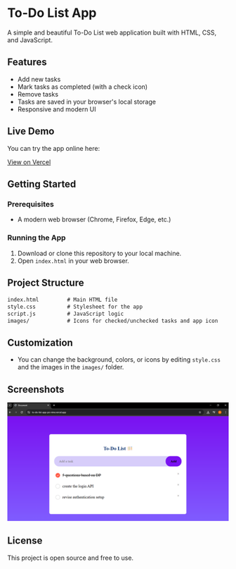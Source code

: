 # To-Do List App

A simple and beautiful To-Do List web application built with HTML, CSS, and JavaScript.

## Features
- Add new tasks
- Mark tasks as completed (with a check icon)
- Remove tasks
- Tasks are saved in your browser's local storage
- Responsive and modern UI

## Live Demo
You can try the app online here:

[View on Vercel](https://to-do-list-app-psi-nine.vercel.app/)

## Getting Started

### Prerequisites
- A modern web browser (Chrome, Firefox, Edge, etc.)

### Running the App
1. Download or clone this repository to your local machine.
2. Open `index.html` in your web browser.

## Project Structure
```
index.html         # Main HTML file
style.css          # Stylesheet for the app
script.js          # JavaScript logic
images/            # Icons for checked/unchecked tasks and app icon
```

## Customization
- You can change the background, colors, or icons by editing `style.css` and the images in the `images/` folder.

## Screenshots
![App Screenshot](images/demo.png)

## License
This project is open source and free to use.
